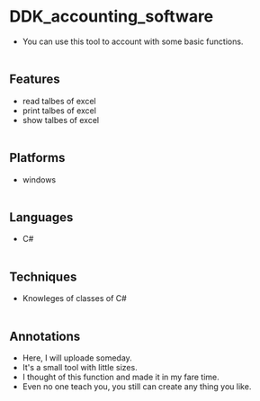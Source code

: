 # DDK_accounting_software
* You can use this tool to account with some basic functions.
<br><br/>

## Features
* read talbes of excel
* print talbes of excel
* show talbes of excel
<br><br/>

## Platforms
* windows 
<br><br/>

## Languages
* C#
<br><br/>

## Techniques
  - Knowleges of classes of C#
<br><br/>

## Annotations
* Here, I will uploade someday.
* It's a small tool with little sizes.
* I thought of this function and made it in my fare time.
* Even no one teach you, you still can create any thing you like. 
